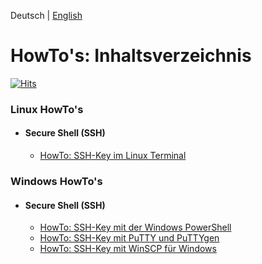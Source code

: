 Deutsch | [English](README_en.md)

# HowTo's: Inhaltsverzeichnis
[![Hits](https://hits.seeyoufarm.com/api/count/incr/badge.svg?url=https%3A%2F%2Fgithub.com%2Ftoafez%2FTutorials&count_bg=%2379C83D&title_bg=%23555555&icon=&icon_color=%23E7E7E7&title=hits&edge_flat=false)](https://hits.seeyoufarm.com)

### Linux HowTo's
- #### Secure Shell (SSH)
  - [HowTo: SSH-Key im Linux Terminal](https://github.com/toafez/HowTo_Linux.SSH.Terminal)

### Windows HowTo's
- #### Secure Shell (SSH)
  - [HowTo: SSH-Key mit der Windows PowerShell](https://github.com/toafez/HowTo_Windows.SSH.Powershell)
  - [HowTo: SSH-Key mit PuTTY und PuTTYgen](https://github.com/toafez/HowTo_Windows.SSH.PuTTY.PuTTYgen)
  - [HowTo: SSH-Key mit WinSCP für Windows](https://github.com/toafez/HowTo_Windows.SSH.WinSCP)
